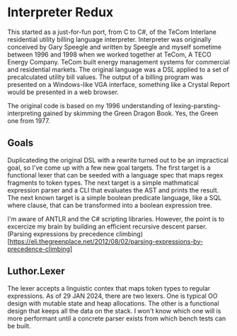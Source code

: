 # Interpreter Redux
This started as a just-for-fun port, from C to C#, of the TeCom Interlane residential utility billing language interpreter. Interpreter was originally conceived by Gary Speegle and written by Speegle and myself sometime between 1996 and 1998 when we worked together at TeCom, A TECO Energy Company. TeCom built energy management systems for commercial and residential markets. The original language was a DSL applied to a set of precalculated utility bill values. The output of a billing program was presented on a Windows-like VGA interface, something like a Crystal Report would be presented in a web browser.

The original code is based on my 1996 understanding of lexing-parsting-interpreting gained by skimming the Green Dragon Book. Yes, the Green one from 1977.

## Goals
Duplicateding the original DSL with a rewrite turned out to be an impractical goal, so I've come up with a few new goal targets. The first target is a functional lexer that can be seeded with a language spec that maps regex fragments to token types. The next target is a simple mathmatical expression parser and a CLI that evaluates the AST and prints the result. The next known target is a simple boolean predicate language, like a SQL where clause, that can be transformed into a boolean expression tree.

I'm aware of ANTLR and the C# scripting libraries. However, the point is to excercize my brain by building an efficient recursive descent parser.
(Parsing expressions by precedence climbing)[https://eli.thegreenplace.net/2012/08/02/parsing-expressions-by-precedence-climbing]

## Luthor.Lexer
The lexer accepts a linguistic contex that maps token types to regular expressions. As of 29 JAN 2024, there are two lexers. One is typical OO design with mutable state and heap allocations. The other is a functional design that keeps all the data on the stack. I won't know which one will is more performant until a concrete parser exists from which bench tests can be built.
